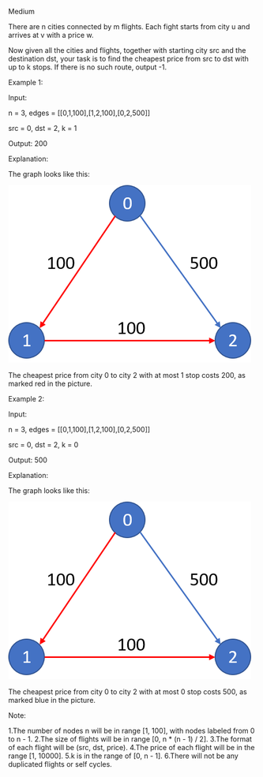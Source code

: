 Medium

There are n cities connected by m flights. Each fight starts from city u and arrives at v with a price w.

Now given all the cities and flights, together with starting city src and the destination dst, your task is to find the cheapest price from src to dst with up to k stops. If there is no such route, output -1.

Example 1:

Input: 

n = 3, edges = [[0,1,100],[1,2,100],[0,2,500]]

src = 0, dst = 2, k = 1

Output: 200

Explanation: 

The graph looks like this:  

![](https://github.com/wilwfy/LeetCode/blob/master/0787.%20Cheapest%20Flights%20Within%20K%20Stops/Cheapest%20Flights%20Within%20K%20Stops.png)  

The cheapest price from city 0 to city 2 with at most 1 stop costs 200, as marked red in the picture.


Example 2:

Input: 

n = 3, edges = [[0,1,100],[1,2,100],[0,2,500]]

src = 0, dst = 2, k = 0

Output: 500

Explanation: 

The graph looks like this:  

![](https://github.com/wilwfy/LeetCode/blob/master/0787.%20Cheapest%20Flights%20Within%20K%20Stops/Cheapest%20Flights%20Within%20K%20Stops.png)  

The cheapest price from city 0 to city 2 with at most 0 stop costs 500, as marked blue in the picture.


Note:

1.The number of nodes n will be in range [1, 100], with nodes labeled from 0 to n - 1.
2.The size of flights will be in range [0, n * (n - 1) / 2].
3.The format of each flight will be (src, dst, price).
4.The price of each flight will be in the range [1, 10000].
5.k is in the range of [0, n - 1].
6.There will not be any duplicated flights or self cycles.
